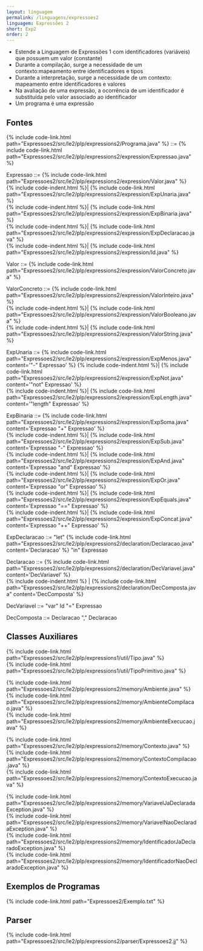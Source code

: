 ```yaml
---
layout: linguagem
permalink: /linguagens/expressoes2
linguagem: Expressões 2
short: Exp2
order: 2
---
```


- Estende a Linguagem de Expressões 1 com identificadores (variáveis) que possuem um valor (constante)
- Durante a compilação, surge a necessidade de um contexto:mapeamento entre identificadores e tipos
- Durante a interpretação, surge a necessidade de um contexto: mapeamento entre identificadores e valores
- Na avaliação de uma expressão, a ocorrência de um identificador é substituída pelo valor associado ao identificador
- Um programa é uma expressão

## Fontes

{% include code-link.html path="Expressoes2/src/le2/plp/expressions2/Programa.java" %} ::= {% include code-link.html path="Expressoes2/src/le2/plp/expressions2/expression/Expressao.java" %}

Expressao ::= {% include code-link.html path="Expressoes2/src/le2/plp/expressions2/expression/Valor.java" %}\
{% include code-indent.html %}| {% include code-link.html path="Expressoes2/src/le2/plp/expressions2/expression/ExpUnaria.java" %}\
{% include code-indent.html %}| {% include code-link.html path="Expressoes2/src/le2/plp/expressions2/expression/ExpBinaria.java" %}\
{% include code-indent.html %}| {% include code-link.html path="Expressoes2/src/le2/plp/expressions2/expression/ExpDeclaracao.java" %}\
{% include code-indent.html %}| {% include code-link.html path="Expressoes2/src/le2/plp/expressions2/expression/Id.java" %}

Valor ::= {% include code-link.html path="Expressoes2/src/le2/plp/expressions2/expression/ValorConcreto.java" %}

ValorConcreto ::= {% include code-link.html path="Expressoes2/src/le2/plp/expressions2/expression/ValorInteiro.java" %}\
{% include code-indent.html %}| {% include code-link.html path="Expressoes2/src/le2/plp/expressions2/expression/ValorBooleano.java" %}\
{% include code-indent.html %}| {% include code-link.html path="Expressoes2/src/le2/plp/expressions2/expression/ValorString.java" %}

ExpUnaria ::= {% include code-link.html path="Expressoes2/src/le2/plp/expressions2/expression/ExpMenos.java" content='"-" Expressao' %} 
{% include code-indent.html %}| {% include code-link.html path="Expressoes2/src/le2/plp/expressions2/expression/ExpNot.java" content='"not" Expressao' %}  
{% include code-indent.html %}| {% include code-link.html path="Expressoes2/src/le2/plp/expressions2/expression/ExpLength.java" content='"length" Expressao' %}

ExpBinaria ::= {% include code-link.html path="Expressoes2/src/le2/plp/expressions2/expression/ExpSoma.java" content='Expressao "+" Expressao' %}  
{% include code-indent.html %}| {% include code-link.html path="Expressoes2/src/le2/plp/expressions2/expression/ExpSub.java" content='Expressao "-" Expressao' %}  
{% include code-indent.html %}| {% include code-link.html path="Expressoes2/src/le2/plp/expressions2/expression/ExpAnd.java" content='Expressao "and" Expressao' %}  
{% include code-indent.html %}| {% include code-link.html path="Expressoes2/src/le2/plp/expressions2/expression/ExpOr.java" content='Expressao "or" Expressao' %}  
{% include code-indent.html %}| {% include code-link.html path="Expressoes2/src/le2/plp/expressions2/expression/ExpEquals.java" content='Expressao "==" Expressao' %}  
{% include code-indent.html %}| {% include code-link.html path="Expressoes2/src/le2/plp/expressions2/expression/ExpConcat.java" content='Expressao "++" Expressao' %}

ExpDeclaracao ::= "let" {% include code-link.html path="Expressoes2/src/le2/plp/expressions2/declaration/Declaracao.java" content='Declaracao' %} "in" Expressao  

Declaracao ::= {% include code-link.html path="Expressoes2/src/le2/plp/expressions2/declaration/DecVariavel.java" content='DecVariavel' %}\
{% include code-indent.html %} | {% include code-link.html path="Expressoes2/src/le2/plp/expressions2/declaration/DecComposta.java" content='DecComposta' %}

DecVariavel ::= "var" Id "=" Expressao  

DecComposta ::= Declaracao "," Declaracao



## Classes Auxiliares

{% include code-link.html path="Expressoes2/src/le2/plp/expressions1/util/Tipo.java" %}  
{% include code-link.html path="Expressoes2/src/le2/plp/expressions1/util/TipoPrimitivo.java" %}

{% include code-link.html path="Expressoes2/src/le2/plp/expressions2/memory/Ambiente.java" %}  
{% include code-link.html path="Expressoes2/src/le2/plp/expressions2/memory/AmbienteCompilacao.java" %}  
{% include code-link.html path="Expressoes2/src/le2/plp/expressions2/memory/AmbienteExecucao.java" %}

{% include code-link.html path="Expressoes2/src/le2/plp/expressions2/memory/Contexto.java" %}  
{% include code-link.html path="Expressoes2/src/le2/plp/expressions2/memory/ContextoCompilacao.java" %}  
{% include code-link.html path="Expressoes2/src/le2/plp/expressions2/memory/ContextoExecucao.java" %}

{% include code-link.html path="Expressoes2/src/le2/plp/expressions2/memory/VariavelJaDeclaradaException.java" %}  
{% include code-link.html path="Expressoes2/src/le2/plp/expressions2/memory/VariavelNaoDeclaradaException.java" %}  
{% include code-link.html path="Expressoes2/src/le2/plp/expressions2/memory/IdentificadorJaDeclaradoException.java" %}  
{% include code-link.html path="Expressoes2/src/le2/plp/expressions2/memory/IdentificadorNaoDeclaradoException.java" %}

## Exemplos de Programas

{% include code-link.html path="Expressoes2/Exemplo.txt" %}

## Parser

{% include code-link.html path="Expressoes2/src/le2/plp/expressions2/parser/Expressoes2.jj" %}

